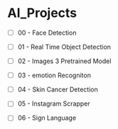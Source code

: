# AI_Projects

- [ ] 00 - Face Detection
- [ ] 01 - Real Time Object Detection
- [ ] 02 - Images 3 Pretrained Model
- [ ] 03 - emotion Recogniton
- [ ] 04 - Skin Cancer Detection
- [ ] 05 - Instagram Scrapper
- [ ] 06 - Sign Language


